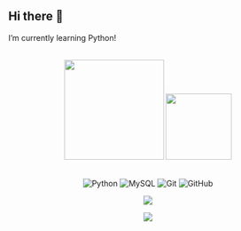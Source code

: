 ## Hi there 👋
I’m currently learning Python! 

<br>

<!-- GITHUB STATUS -->
<div align="center">
  <img height="180em" src="https://github-readme-stats.vercel.app/api?username=wanderson-blima&show_icons=true&theme=dark&include_all_commits=true&count_private=true"/>
  <img height="119m" src="https://github-readme-stats.vercel.app/api/top-langs/?username=wanderson-blima&layout=compact&langs_count=10&theme=dark"/>

  <!-- TEMAS: dark, radical, merko, gruvbox, tokyonight, onedark, cobalt, synthwave, highcontrast, dracula -->
</div>

<br>

<!-- TECNOLOGIAS -->
<div align="center">

![Python](https://img.shields.io/badge/-Python-black?style=flat-square&logo=python)
![MySQL](https://img.shields.io/badge/-MySQL-black?style=flat-square&logo=mysql)
![Git](https://img.shields.io/badge/-Git-black?style=flat-square&logo=git)
![GitHub](https://img.shields.io/badge/-GitHub-181717?style=flat-square&logo=github)

</div>

<!-- REDES SOCIAIS -->
<div align="center">
    <a href="https://www.linkedin.com/in/wanderson-blima/" target="_blank"><img src="https://img.shields.io/badge/-LinkedIn-%230077B5?style=for-the-badge&logo=linkedin&logoColor=white" target="_blank"></a>  
  
  ![](https://visitor-badge.glitch.me/badge?page_id=wanderson-blima)
</div>
